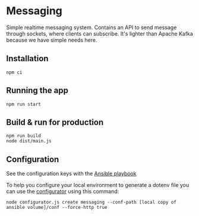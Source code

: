 # Messaging

Simple realtime messaging system. Contains an API to send message through sockets, where clients can subscribe. It's lighter than Apache Kafka because we have simple needs here.

## Installation

```
npm ci
```

## Running the app

```
npm run start
```

## Build & run for production

```
npm run build
node dist/main.js
```

## Configuration

See the configuration keys with the [Ansible playbook](https://github.com/thefirstspine/ansible/blob/master/volume/playbooks/deploy-messaging.yaml)

To help you configure your local environment to generate a dotenv file you can use the [configurator](https://github.com/thefirstspine/configurator) using this command:

```
node configurator.js create messaging --conf-path [local copy of ansible volume]/conf --force-http true
```
